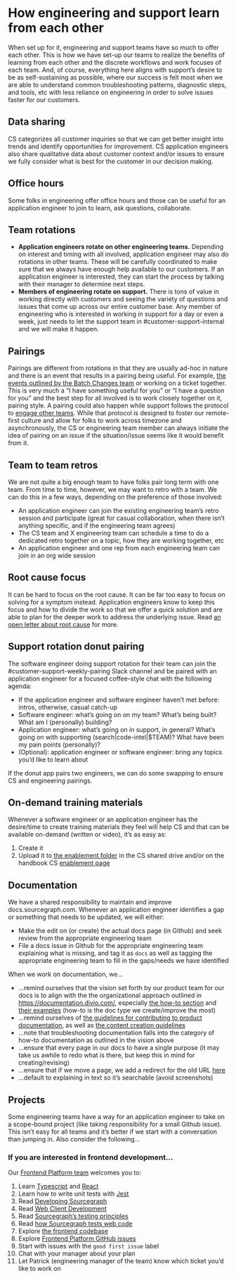 # How engineering and support learn from each other

When set up for it, engineering and support teams have so much to offer each other. This is how we have set-up our teams to realize the benefits of learning from each other and the discrete workflows and work focuses of each team. And, of course, everything here aligns with support’s desire to be as self-sustaining as possible, where our success is felt most when we are able to understand common troubleshooting patterns, diagnostic steps, and tools, etc with less reliance on engineering in order to solve issues faster for our customers.

## Data sharing

CS categorizes all customer inquiries so that we can get better insight into trends and identify opportunities for improvement. CS application engineers also share qualitative data about customer context and/or issues to ensure we fully consider what is best for the customer in our decision making.

## Office hours

Some folks in engineering offer office hours and those can be useful for an application engineer to join to learn, ask questions, collaborate.

## Team rotations

- **Application engineers rotate on other engineering teams.** Depending on interest and timing with all involved, application engineer may also do rotations in other teams. These will be carefully coordinated to make sure that we always have enough help available to our customers. If an application engineer is interested, they can start the process by talking with their manager to determine next steps.
- **Members of engineering rotate on support.** There is tons of value in working directly with customers and seeing the variety of questions and issues that come up across our entire customer base. Any member of engineering who is interested in working in support for a day or even a week, just needs to let the support team in #customer-support-internal and we will make it happen.

## Pairings

Pairings are different from rotations in that they are usually ad-hoc in nature and there is an event that results in a pairing being useful. For example, [the events outlined by the Batch Changes team](../engineering/code-graph/batch-changes/supporting-batch-changes.md#support-pairing) or working on a ticket together. This is very much a “I have something useful for you” or “I have a question for you” and the best step for all involved is to work closely together on it, pairing style. A pairing could also happen while support follows the protocol to [engage other teams](engaging-other-teams.md). While that protocol is designed to foster our remote-first culture and allow for folks to work across timezone and asynchronously, the CS or engineering team member can always initiate the idea of pairing on an issue if the situation/issue seems like it would benefit from it.

## Team to team retros

We are not quite a big enough team to have folks pair long term with one team. From time to time, however, we may want to retro with a team. We can do this in a few ways, depending on the preference of those involved:

- An application engineer can join the existing engineering team’s retro session and participate (great for casual collaboration, when there isn’t anything specific, and if the engineering team agrees)
- The CS team and X engineering team can schedule a time to do a dedicated retro together on a topic, how they are working together, etc
- An application engineer and one rep from each engineering team can join in an org wide session

## Root cause focus

It can be hard to focus on the root cause. It can be far too easy to focus on solving for a symptom instead. Application engineers know to keep this focus and how to divide the work so that we offer a quick solution and are able to plan for the deeper work to address the underlying issue. Read [an open letter about root cause](root-cause.md) for more.

## Support rotation donut pairing

The software engineer doing support rotation for their team can join the #customer-support-weekly-pairing Slack channel and be paired with an application engineer for a focused coffee-style chat with the following agenda:

- If the application engineer and software engineer haven’t met before: intros, otherwise, casual catch-up
- Software engineer: what’s going on on my team? What’s being built? What am I (personally) building?
- Application engineer: what’s going on in support, in general? What’s going on with supporting (search|code-intel|$TEAM)? What have been my pain points (personally)?
- (Optional): application engineer or software engineer: bring any topics you’d like to learn about

If the donut app pairs two engineers, we can do some swapping to ensure CS and engineering pairings.

## On-demand training materials

Whenever a software engineer or an application engineer has the desire/time to create training materials they feel will help CS and that can be available on-demand (written or video), it’s as easy as:

1. Create it
2. Upload it to [the enablement folder](https://drive.google.com/drive/folders/1SSOwnsX_yNFadod88AQOxmFiINDgYoRr) in the CS shared drive and/or on the handbook CS [enablement page](enablement/index.md)

## Documentation

We have a shared responsibility to maintain and improve docs.sourcegraph.com. Whenever an application engineer identifies a gap or something that needs to be updated, we will either:

- Make the edit on (or create) the actual docs page (in Github) and seek review from the appropriate engineering team
- File a docs issue in Github for the appropriate engineering team explaining what is missing, and tag it as `docs` as well as tagging the appropriate engineering team to fill in the gaps/needs we have identified

When we work on documentation, we…

- ...remind ourselves that the vision set forth by our product team for our docs is to align with the the organizational approach outlined in https://documentation.divio.com/, especially [the how-to section](https://documentation.divio.com/how-to-guides/) and [their examples](https://docs.divio.com/en/latest/how-to/) (how-to is the doc type we create/improve the most)
- ...remind ourselves of [the guidelines for contributing to product documentation](../engineering/product_documentation.md), as well as [the content creation guidelines](../communication/content_guidelines/index.md)
- ...note that troubleshooting documentation falls into the category of how-to documentation as outlined in the vision above
- ...ensure that every page in our docs to have a single purpose (it may take us awhile to redo what is there, but keep this in mind for creating/revising)
- ...ensure that if we move a page, we add a redirect for the old URL [here](https://sourcegraph.com/github.com/sourcegraph/sourcegraph/-/blob/doc/_resources/assets/redirects)
- ...default to explaining in text so it’s searchable (avoid screenshots)

## Projects

Some engineering teams have a way for an application engineer to take on a scope-bound project (like taking responsibility for a small Github issue). This isn’t easy for all teams and it’s better if we start with a conversation than jumping in. Also consider the following…

### If you are interested in frontend development...

Our [Frontend Platform team](../engineering/enablement/frontend-platform/index.md) welcomes you to:

1. Learn [Typescript](https://www.typescriptlang.org/) and [React](https://reactjs.org/)
2. Learn how to write unit tests with [Jest](https://jestjs.io/docs/getting-started)
3. Read [Developing Sourcegraph ](https://docs.sourcegraph.com/dev)
4. Read [Web Client Development ](https://docs.sourcegraph.com/dev/background-information/web)
5. Read [Sourcegraph’s testing principles](https://docs.sourcegraph.com/dev/background-information/testing_principles)
6. Read [how Sourcegraph tests web code](https://docs.sourcegraph.com/dev/background-information/testing_web_code)
7. Explore [the frontend codebase ](https://github.com/sourcegraph/sourcegraph/tree/main/client)
8. Explore [Frontend Platform GitHub issues](https://github.com/sourcegraph/sourcegraph/labels/team%2Ffrontend-platform)
9. Start with issues with the `good first issue` label
10. Chat with your manager about your plan
11. Let Patrick (engineering manager of the team) know which ticket you’d like to work on
